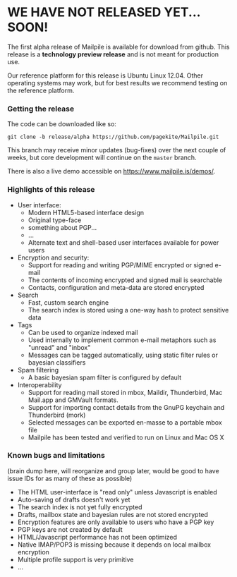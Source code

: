 # WE HAVE NOT RELEASED YET... SOON! #

The first alpha release of Mailpile is available for download from github. This release is a **technology preview release** and is not meant for production use.

Our reference platform for this release is Ubuntu Linux 12.04.  Other operating systems may work, but for best results we recommend testing on the reference platform.


### Getting the release

The code can be downloaded like so:

    git clone -b release/alpha https://github.com/pagekite/Mailpile.git

This branch may receive minor updates (bug-fixes) over the next couple of weeks, but core development will continue on the `master` branch.

There is also a live demo accessible on <https://www.mailpile.is/demos/>.    


### Highlights of this release

* User interface:
   * Modern HTML5-based interface design
   * Original type-face
   * something about PGP...
   * ...
   * Alternate text and shell-based user interfaces available for power users
* Encryption and security:
   * Support for reading and writing PGP/MIME encrypted or signed e-mail
   * The contents of incoming encrypted and signed mail is searchable
   * Contacts, configuration and meta-data are stored encrypted
* Search
   * Fast, custom search engine
   * The search index is stored using a one-way hash to protect sensitive data
* Tags
   * Can be used to organize indexed mail
   * Used internally to implement common e-mail metaphors such as "unread" and "inbox"
   * Messages can be tagged automatically, using static filter rules or bayesian classifiers
* Spam filtering
   * A basic bayesian spam filter is configured by default
* Interoperability
   * Support for reading mail stored in mbox, Maildir, Thunderbird, Mac Mail.app and GMVault formats.
   * Support for importing contact details from the GnuPG keychain and Thunderbird (mork)
   * Selected messages can be exported en-masse to a portable mbox file
   * Mailpile has been tested and verified to run on Linux and Mac OS X


### Known bugs and limitations

(brain dump here, will reorganize and group later, would be good to have issue IDs for as many of these as possible)

* The HTML user-interface is "read only" unless Javascript is enabled
* Auto-saving of drafts doesn't work yet
* The search index is not yet fully encrypted
* Drafts, mailbox state and bayesian rules are not stored encrypted
* Encryption features are only available to users who have a PGP key
* PGP keys are not created by default
* HTML/Javascript performance has not been optimized
* Native IMAP/POP3 is missing because it depends on local mailbox encryption
* Multiple profile support is very primitive
* ...
